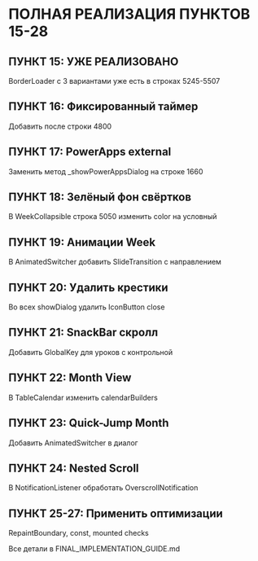 # ПОЛНАЯ РЕАЛИЗАЦИЯ ПУНКТОВ 15-28

## ПУНКТ 15: УЖЕ РЕАЛИЗОВАНО
BorderLoader с 3 вариантами уже есть в строках 5245-5507

## ПУНКТ 16: Фиксированный таймер
Добавить после строки 4800

## ПУНКТ 17: PowerApps external
Заменить метод _showPowerAppsDialog на строке 1660

## ПУНКТ 18: Зелёный фон свёртков
В WeekCollapsible строка 5050 изменить color на условный

## ПУНКТ 19: Анимации Week
В AnimatedSwitcher добавить SlideTransition с направлением

## ПУНКТ 20: Удалить крестики
Во всех showDialog удалить IconButton close

## ПУНКТ 21: SnackBar скролл
Добавить GlobalKey для уроков с контрольной

## ПУНКТ 22: Month View
В TableCalendar изменить calendarBuilders

## ПУНКТ 23: Quick-Jump Month
Добавить AnimatedSwitcher в диалог

## ПУНКТ 24: Nested Scroll
В NotificationListener обработать OverscrollNotification

## ПУНКТ 25-27: Применить оптимизации
RepaintBoundary, const, mounted checks

Все детали в FINAL_IMPLEMENTATION_GUIDE.md
